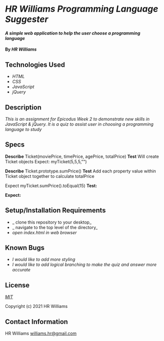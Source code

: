 # _HR Williams Programming Language Suggester_

#### _A simple web application to help the user choose a programming language_

#### By _**HR Williams**_

## Technologies Used

* _HTML_
* _CSS_
* _JavaScript_
* _jQuery_

## Description

_This is an assignment for Epicodus Week 2 to demonstrate new skills in JavaScript & jQuery. It is a quiz to assist user in choosing a programming language to study_

## Specs
 <!-- **Describe:** Ticket(moviePrice)

**Test:** If user chooses a Movie Title 6 is added. -->

<!-- **Expect:** (myTicket(movieTitle).toEqual(6));  -->

**Describe** Ticket(moviePrice, timePrice, agePrice, totalPrice)
**Test** Will create Ticket objects
Expect: myTicket(5,5,5,"")

**Describe** Ticket.prototype.sumPrice()
**Test** Add each property value within Ticket object together to calculate totalPrice

Expect myTicket.sumPrice().toEqual(15)
**Test:**

**Expect:**

## Setup/Installation Requirements

* _ clone this repository to your desktop_
* _ navigate to the top level of the directory_
* _open index.html in web browser_


## Known Bugs

* _I would like to add more styling_
* _I would like to add logical branching to make the quiz and answer more accurate_

## License

_[MIT](https://choosealicense.com/licenses/mit/)_

Copyright (c) 2021 HR Williams

## Contact Information

HR Williams <williams.hr@gmail.com>